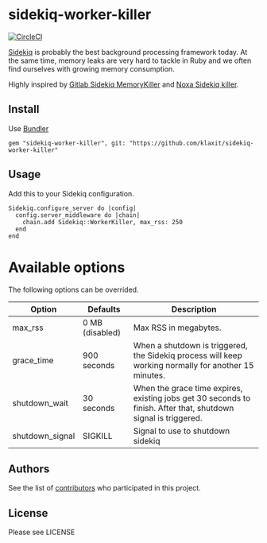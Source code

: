 
# sidekiq-worker-killer
[![CircleCI](https://circleci.com/gh/klaxit/sidekiq-worker-killer.svg?style=shield&circle-token=:circle-token)](https://circleci.com/gh/klaxit/sidekiq-worker-killer)

[Sidekiq](https://github.com/mperham/sidekiq) is probably the best background processing framework today. At the same time, memory leaks are very hard to tackle in Ruby and we often find ourselves with growing memory consumption.

Highly inspired by [Gitlab Sidekiq MemoryKiller](https://gitlab.com/gitlab-org/gitlab-ce/blob/master/lib/gitlab/sidekiq_middleware/shutdown.rb) and [Noxa Sidekiq killer](https://github.com/Noxa/sidekiq-killer).

## Install
Use [Bundler](http://bundler.io/)
```
gem "sidekiq-worker-killer", git: "https://github.com/klaxit/sidekiq-worker-killer"
```

## Usage

Add this to your Sidekiq configuration.

```
Sidekiq.configure_server do |config|
  config.server_middleware do |chain|
    chain.add Sidekiq::WorkerKiller, max_rss: 250
  end
end
```

# Available options

The following options can be overrided.

| Option | Defaults | Description |
| ------- | ------- | ----------- |
| max_rss | 0 MB (disabled) | Max RSS in megabytes.                                              |
| grace_time | 900 seconds | When a shutdown is triggered, the Sidekiq process will keep working normally for another 15 minutes. |
| shutdown_wait | 30 seconds | When the grace time expires, existing jobs get 30 seconds to finish. After that, shutdown signal is triggered.  |
| shutdown_signal | SIGKILL | Signal to use to shutdown sidekiq |

## Authors

See the list of [contributors](https://github.com/klaxit/sidekiq-worker-killer/contributors) who participated in this project.

## License

Please see LICENSE
